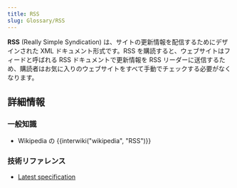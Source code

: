 ```yaml
---
title: RSS
slug: Glossary/RSS
---
```


**RSS** (Really Simple Syndication) は、サイトの更新情報を配信するためにデザインされた XML ドキュメント形式です。RSS を購読すると、ウェブサイトはフィードと呼ばれる RSS ドキュメントで更新情報を RSS リーダーに送信するため、購読者はお気に入りのウェブサイトをすべて手動でチェックする必要がなくなります。

## 詳細情報

### 一般知識

- Wikipedia の {{interwiki("wikipedia", "RSS")}}

### 技術リファレンス

- [Latest specification](http://www.rssboard.org/rss-specification)

